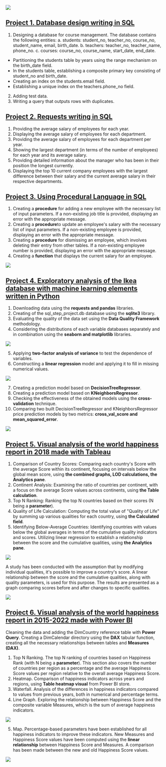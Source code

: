 ![](/images/sql.jfif)

## [Project 1. Database design writing in SQL](https://github.com/HannaSafonova/Portfolio/blob/main/SQL/SQL%20Design.sql)
1. Designing a database for course management.
   The database contains the following entities:
 a. students: student_no, teacher_no, course_no, student_name, email, birth_date.
 b. teachers: teacher_no, teacher_name, phone_no.
 c. courses: course_no, course_name, start_date, end_date.
- Partitioning the students table by years using the range mechanism on the birth_date field.
- In the students table, establishing a composite primary key consisting of student_no and birth_date.
- Creating an index on the students.email field.
- Establishing a unique index on the teachers.phone_no field.
2. Adding test data.
3. Writing a query that outputs rows with duplicates.

## [Project 2. Requests writing in SQL](https://github.com/HannaSafonova/Portfolio/blob/main/SQL/SQL%20Requests.sql)
1. Providing the average salary of employees for each year.
2. Displaying the average salary of employees for each department.
3. Providing the average salary of employees for each department per year.
4. Showing the largest department (in terms of the number of employees) 
   for each year and its average salary.
5. Providing detailed information about the manager who has been 
   in their position the longest currently.
6. Displaying the top 10 current company employees with the largest difference 
   between their salary and the current average salary in their respective departments.

## [Project 3. Using Procedural Language in SQL](https://github.com/HannaSafonova/Portfolio/blob/main/SQL/SQL_ETL.sql)
1. Creating a **procedure** for adding a new employee with the necessary list of input parameters.
   If a non-existing job title is provided, displaying an error with the appropriate message.
2. Creating a **procedure**to update an employee's salary with the necessary list of input parameters.
   If a non-existing employee is provided, displaying an error with the appropriate message.
3. Creating a **procedure** for dismissing an employee, which involves deleting their entry 
   from other tables. If a non-existing employee number is provided, 
   displaying an error with the appropriate message.
4. Creating a **function** that displays the current salary for an employee.

![](/images/python.png)

## [Project 4. Exploratory analysis of the Ikea database with machine learning elements written in Python](https://github.com/HannaSafonova/Portfolio/tree/main/Python)                
1. Downloading data using the **requests and pandas** libraries.
2. Creating of the sql_step_project.db database using the **sqlite3** library.
3. Evaluating the quality of the data set using the **Data Quality Framework** methodology.
4. Сonsidering the distributions of each variable databases separately and in combination using the **seaborn
    and matplotlib** libraries.
   
 ![](/images/histogram_boxplot.jpg)
 
5. Applying **two-factor analysis of variance** to test the dependence of variables.
6. Constructiing a **linear regression** model and applying it to fill in missing numerical values.
   
![](/images/regresion.jpg)

7. Creating a prediction model based on **DecisionTreeRegressor**.
8. Creating a prediction model based on **KNeighborsRegressor**.
9. Сhecking the effectiveness of the obtained models using the **cross-validation** technique.
10. Comparing two built DecisionTreeRegressor and KNeighborsRegressor price prediction models by two metrics: **cross_val_score and 
    mean_squared_error**.
    
![](/images/tableau.png)
## [Project 5. Visual analysis of the world happiness report in 2018 made with Tableau](https://github.com/HannaSafonova/Portfolio/tree/main/Tableau)     
1. Comparison of Country Scores: Comparing each country's Score with the average Score within its continent, focusing on intervals below 
   the global mean score, using **the combined graphs, LOD calculations, the Analytics pane**.
2. Continent Analysis: Examining the ratio of countries per continent, with a focus on the average Score values across continents, using 
   **the Table calculation**.
3. Top N Ranking: Ranking the top N countries based on their scores (N being a **parameter**).
4. Quality of Life Calculation: Computing the total value of "Quality of Life" by summing up various qualities for each country,
   using **the Calculated field**.
5. Identifying Below-Average Countries: Identifying countries with values below the global averages in terms of the cumulative quality 
   indicators and scores. Utilizing linear regression to establish a relationship between the score and the cumulative qualities, using 
   **the Analytics pane**.

![](/images/tableau_graph.png) 

A study has been conducted with the assumption that by modifying individual qualities, it's possible to improve a country's score. 
A linear relationship between the score and the cumulative qualities, along with quality parameters, is used for this purpose.
The results are presented as a graph comparing scores before and after changes to specific qualities.

![](/images/PowerBI.jpg)

## [Project 6. Visual analysis of the world happiness report in 2015-2022 made with Power BI](https://github.com/HannaSafonova/Portfolio/tree/main/Power%20BI)
Cleaning the data and adding the DimCountry reference table with **Power Query**. Creating a DimCalendar directory using 
the **DAX** tabular function, creating all the necessary relationships between tables and **Measures (DAX)**.
  
1. Top N Ranking. The top N ranking of countries based on Happiness Rank (with N being a **parameter**). This section also covers the 
   number of countries per region as a percentage and the average Happiness Score values per region relative to the overall average 
   Happiness Score.
2. Heatmap. Comparison of happiness indicators across years and regions, using **Table heatmap visual** from Power BI store.
3. Waterfall. Analysis of the differences in happiness indicators compared to values from previous years, both in numerical and 
   percentage terms.
4. Line Graph. Exploring the relationship between Happiness Score and the composite variable Measures, which is the sum of average 
   happiness indicators.

![](/images/line.png)

5. Map. Percentage-based parameters have been established for all happiness indicators to improve these indicators. New Measures and 
   Happiness Score values have been computed using the **linear relationship** between Happiness Score and Measures. A comparison has 
   been made between the new and old Happiness Score values.
  

![](/images/powerbi_image.png)






